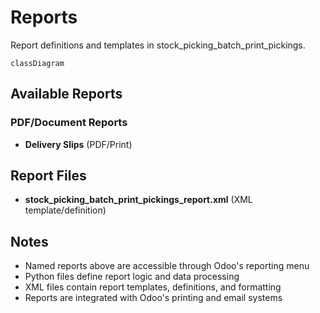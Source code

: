 # Reports

Report definitions and templates in stock_picking_batch_print_pickings.

```mermaid
classDiagram
```

## Available Reports

### PDF/Document Reports
- **Delivery Slips** (PDF/Print)


## Report Files

- **stock_picking_batch_print_pickings_report.xml** (XML template/definition)

## Notes
- Named reports above are accessible through Odoo's reporting menu
- Python files define report logic and data processing
- XML files contain report templates, definitions, and formatting
- Reports are integrated with Odoo's printing and email systems
